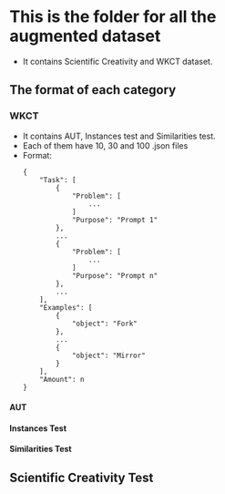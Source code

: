 # This is the folder for all the augmented dataset
- It contains Scientific Creativity and WKCT dataset.

## The format of each category

### WKCT
- It contains AUT, Instances test and Similarities test.
- Each of them have 10, 30 and 100 .json files
- Format:
    ```
    {
        "Task": [
            {
                "Problem": [
                    ...
                ]
                "Purpose": "Prompt 1"
            },
            ...
            {
                "Problem": [
                    ...
                ]
                "Purpose": "Prompt n"
            },
            ...
        ],
        "Examples": [
            {
                "object": "Fork"
            },
            ...
            {
                "object": "Mirror"
            }
        ],
        "Amount": n
    }
    ```

#### AUT

#### Instances Test

#### Similarities Test

## Scientific Creativity Test

